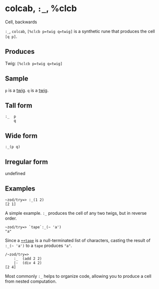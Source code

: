 colcab, `:_`, %clcb
============================

Cell, backwards

`:_`, `colcab`, `[%clcb p=twig q=twig]` is a synthetic rune that
produces the cell `[q p]`.

Produces
--------

Twig: `[%clcb p=twig q=twig]`

Sample
------

`p` is a [twig](). `q` is a [twig]().

Tall form
---------

    :_  p
        q

Wide form
---------

    :_(p q)

Irregular form
--------------

undefined

Examples
--------

    ~zod/try=> :_(1 2)
    [2 1]

A simple example. `:_` produces the cell of any two twigs, but in
reverse order.

    ~zod/try=> `tape`:_(~ 'a')
    "a"

Since a [`++tape`]() is a null-terminated list of characters, casting
the result of `:_(~ 'a')` to a `tape` produces `"a"`.

    /~zod/try=> 
        :_  (add 2 2)
        |-  (div 4 2)
    [2 4]

Most commonly `:_` helps to organize code, allowing you to produce a
cell from nested computation.
